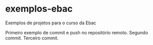 # exemplos-ebac
Exemplos de projetos para o curso da Ebac

Primeiro exemplo de commit e push no repositório remoto.
Segundo commit.
Terceiro commit.